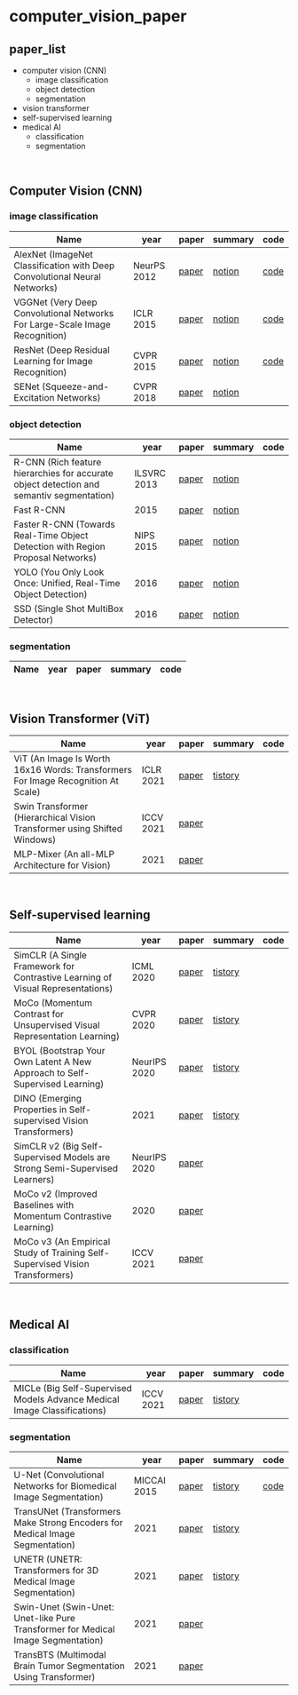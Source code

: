 # computer_vision_paper

## paper_list
- computer vision (CNN)
  - image classification
  - object detection
  - segmentation
- vision transformer
- self-supervised learning
- medical AI
  - classification
  - segmentation  
<br/>


## Computer Vision (CNN)

### image classification
|Name|year|paper|summary|code|
|---|---|---|---|---|
|AlexNet (ImageNet Classification with Deep Convolutional Neural Networks)|NeurPS 2012|[paper](https://papers.nips.cc/paper/2012/file/c399862d3b9d6b76c8436e924a68c45b-Paper.pdf)|[notion](https://mirror-dragonfly-2a2.notion.site/AlexNet-2012-14b1e41747b340f380d058e0604ea657)|[code](https://github.com/gompaang/cifar10-classification/blob/master/models/alexnet.py)|
|VGGNet (Very Deep Convolutional Networks For Large-Scale Image Recognition)|ICLR 2015|[paper](https://arxiv.org/pdf/1409.1556.pdf)|[notion](https://mirror-dragonfly-2a2.notion.site/VGGNet-2015-3c8abd1c60b646a4a173d57f2f3c4f57)|[code](https://github.com/gompaang/cifar10-classification/blob/master/models/vggnet.py)|
|ResNet (Deep Residual Learning for Image Recognition)|CVPR 2015|[paper](https://arxiv.org/pdf/1512.03385.pdf)|[notion](https://mirror-dragonfly-2a2.notion.site/ResNet-2015-ab49bb53ac194b6aac7e56fce4499f98)|[code](https://github.com/gompaang/cifar10-classification/blob/master/models/resnet.py)|
|SENet (Squeeze-and-Excitation Networks)|CVPR 2018|[paper](https://arxiv.org/pdf/1709.01507.pdf)|[notion](https://mirror-dragonfly-2a2.notion.site/SENet-2018-481b18a669fe4be88e8a2034e37c1999)||

### object detection
|Name|year|paper|summary|code|
|---|---|---|---|---|
|R-CNN (Rich feature hierarchies for accurate object detection and semantiv segmentation)|ILSVRC 2013|[paper](https://arxiv.org/abs/1311.2524)|[notion](https://mirror-dragonfly-2a2.notion.site/R-CNN-2014-967531ae120f41febd53fe331c9dbc61)||
|Fast R-CNN|2015|[paper](https://arxiv.org/pdf/1504.08083.pdf)|[notion](https://mirror-dragonfly-2a2.notion.site/Fast-R-CNN-2015-6aaf793a79c645c1a82cbdd18ed61e36)||
|Faster R-CNN (Towards Real-Time Object Detection with Region Proposal Networks)|NIPS 2015|[paper](https://arxiv.org/pdf/1506.01497.pdf)|[notion](https://mirror-dragonfly-2a2.notion.site/Faster-R-CNN-2016-59bca3f94a5d4b13a64cc29f50829d3f)||
|YOLO (You Only Look Once: Unified, Real-Time Object Detection)|2016|[paper](https://arxiv.org/pdf/1506.02640.pdf)|[notion](https://mirror-dragonfly-2a2.notion.site/YOLO-2016-bbf62be633864d9496302cc39fed227a)||
|SSD (Single Shot MultiBox Detector)|2016|[paper](https://arxiv.org/pdf/1512.02325.pdf)|[notion](https://mirror-dragonfly-2a2.notion.site/SSD-2016-83db924b7b104af5adf125595c816747)||

### segmentation
|Name|year|paper|summary|code|
|---|---|---|---|---|
  
<br/>


## Vision Transformer (ViT)
|Name|year|paper|summary|code|
|---|---|---|---|---|
|ViT (An Image Is Worth 16x16 Words: Transformers For Image Recognition At Scale)|ICLR 2021|[paper](https://arxiv.org/pdf/2010.11929.pdf)|[tistory](https://hey-stranger.tistory.com/243)||
|Swin Transformer (Hierarchical Vision Transformer using Shifted Windows)|ICCV 2021|[paper](https://arxiv.org/pdf/2103.14030.pdf)||
|MLP-Mixer (An all-MLP Architecture for Vision)|2021|[paper](https://arxiv.org/pdf/2105.01601.pdf)|||
<br/>


## Self-supervised learning
|Name|year|paper|summary|code|
|---|---|---|---|---|
|SimCLR (A Single Framework for Contrastive Learning of Visual Representations)|ICML 2020|[paper](https://arxiv.org/pdf/2002.05709.pdf)|[tistory](https://hey-stranger.tistory.com/234)||
|MoCo (Momentum Contrast for Unsupervised Visual Representation Learning)|CVPR 2020|[paper](https://arxiv.org/pdf/1911.05722.pdf)|[tistory](https://hey-stranger.tistory.com/235)||
|BYOL (Bootstrap Your Own Latent A New Approach to Self-Supervised Learning)|NeurIPS 2020|[paper](https://arxiv.org/pdf/2006.07733.pdf)|[tistory](https://hey-stranger.tistory.com/236)||
|DINO (Emerging Properties in Self-supervised Vision Transformers)|2021|[paper](https://arxiv.org/pdf/2104.14294v2.pdf)|[tistory](https://hey-stranger.tistory.com/237)||
|SimCLR v2 (Big Self-Supervised Models are Strong Semi-Supervised Learners)|NeurIPS 2020|[paper](https://arxiv.org/pdf/2006.10029.pdf)|||
|MoCo v2 (Improved Baselines with Momentum Contrastive Learning)|2020|[paper](https://arxiv.org/pdf/2003.04297.pdf)|||
|MoCo v3 (An Empirical Study of Training Self-Supervised Vision Transformers)|ICCV 2021|[paper](https://arxiv.org/pdf/2104.02057.pdf)|||
<br/>



## Medical AI

### classification
|Name|year|paper|summary|code|
|---|---|---|---|---|
|MICLe (Big Self-Supervised Models Advance Medical Image Classifications)|ICCV 2021|[paper](https://arxiv.org/pdf/2101.05224.pdf)|[tistory](https://hey-stranger.tistory.com/242)||

### segmentation
|Name|year|paper|summary|code|
|---|---|---|---|---|
|U-Net (Convolutional Networks for Biomedical Image Segmentation)|MICCAI 2015|[paper](https://arxiv.org/pdf/1505.04597.pdf)|[tistory](https://hey-stranger.tistory.com/245)|[code](https://github.com/gompaang/pytorch-implementation/blob/main/unet.py)|
|TransUNet (Transformers Make Strong Encoders for Medical Image Segmentation)|2021|[paper](https://arxiv.org/pdf/2102.04306.pdf)|[tistory](https://hey-stranger.tistory.com/246)||
|UNETR (UNETR: Transformers for 3D Medical Image Segmentation)|2021|[paper](https://arxiv.org/pdf/2103.10504v3.pdf)|[tistory](https://hey-stranger.tistory.com/247)||
|Swin-Unet (Swin-Unet: Unet-like Pure Transformer for Medical Image Segmentation)|2021|[paper](https://arxiv.org/pdf/2105.05537v1.pdf)|||
|TransBTS (Multimodal Brain Tumor Segmentation Using Transformer)|2021|[paper](https://arxiv.org/pdf/2103.04430v2.pdf)|||


